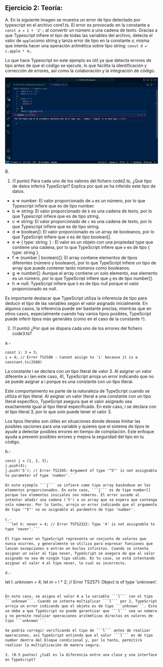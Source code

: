 ## Ejercicio 2: Teoría:

A. En la siguiente imagen se muestra un error de tipo detectado por typescript en el archivo core1.ts. El error es provocado en la constante a ```const a = 1 + '2';``` al convertir un número a una cadena de texto. 
Gracias a que Typescript infiere el tipo de todas las variables del archivo, detecta el valor de ```apple```como string y lanza error de tipo en la constante ```d```, misma que intenta hacer una operación aritmética sobre tipo string: ```const d = c.apple * 4;```. 

Lo que hace Typescript en este ejemplo es útil ya que detecta errores de tipo antes de que el código se ejecute, lo que facilita la identificación y corrección de errores, así como la colaboración y la integración de código.

![TypeError](./img/noInterface_example.png)


B.

1. (1 punto) Para cada uno de los valores del fichero code2.ts, ¿Qué tipo de datos inferirá TypeScript? Explica por qué se ha inferido este tipo de datos.

- a => number: El valor proporcionado de ``a`` es un número, por lo que Typescript infiere que es de tipo number.
- b => string: El valor proporcionado de ```b``` es una cadena de texto, por lo que Typescript infiere que es de tipo string.
- c => string: El valor proporcionado de ```c``` es una cadena de texto, por lo que Typescript infiere que es de tipo string.
- d => boolean[]: El valor proporcionado es un array de booleanos, por lo que TypeScript infiere que ```d``` es de tipo boolean[].
- e => {
    type: string;
} :  El valor es un objeto con una propiedad type que contiene una cadena, por lo que TypeScript infiere que ```e``` es de tipo { type: string }.
- f => (number | boolean)[]: El array contiene elementos de tipos diferentes (número y booleano), por lo que TypeScript infiere un tipo de array que puede contener tanto números como booleanos.
- g => number[]: Aunque el array contiene un solo elemento, ese elemento es un número, por lo que TypeScript infiere que ```g``` es de tipo number[].
- h => null: TypeScript infiere que ```h``` es de tipo null porque el valor proporcionado es null.

Es importante destacar que TypeScript utiliza la inferencia de tipo para deducir el tipo de las variables según el valor asignado inicialmente. En algunos casos, la inferencia puede ser bastante precisa, mientras que en otros casos, especialmente cuando hay varios tipos posibles, TypeScript puede inferir tipos más generales (como en el caso de la constante ```f```).

2. (1 punto) ¿Por qué se dispara cada uno de los errores del fichero code3.ts?

a.- 
```
const i: 3 = 3;
i = 4; // Error TS2588 : Cannot assign to 'i' because it is a constant.ts(2588)
```

La constante i se declara con un tipo literal de valor 3. Al asignar un valor diferente a i (en este caso, 4), TypeScript arroja un error indicando que no se puede asignar a i porque es una constante con un tipo literal.

Este comportamiento es parte de la naturaleza de TypeScript cuando se utiliza el tipo literal. Al asignar un valor literal a una constante con un tipo literal específico, TypeScript asegura que el valor asignado sea exactamente igual al tipo literal especificado. En este caso, i se declara con el tipo literal 3, por lo que solo puede tener el valor 3.

Los tipos literales son útiles en situaciones donde deseas limitar las posibles opciones para una variable y quieres que el sistema de tipos te ayude a detectar posibles errores en tiempo de compilación. Este enfoque ayuda a prevenir posibles errores y mejora la seguridad del tipo en tu código.

b.- 
```
const j = [1, 2, 3];
j.push(4);
j.push('5'); // Error TS2345: Argument of type '"5"' is not assignable to parameter of type 'number'.´´´

En este ejemplo ```j``` se infiere como tipo array basándose en los elementos proporcionados. En este caso, ```j``` es de tipo number[] porque los elementos iniciales son números. El error sucede al intentar añadir una cadena ('5') a un array que se espera que contenga solo números. Por lo tanto, arroja un error indicando que el argumento de tipo '"5"' no es asignable al parámetro de tipo 'number'.

c.- 
```let k: never = 4; // Error TSTS2322: Type '4' is not assignable to type 'never'.```

El tipo never en TypeScript representa un conjunto de valores que nunca ocurren, y generalmente se utiliza para expresar funciones que lanzan excepciones o entran en bucles infinitos. Cuando se intenta asignar un valor al tipo never, TypeScript se asegura de que el valor asignado no sea de ningún tipo válido. En tu caso, se está intentando asignar el valor 4 al tipo never, lo cual es incorrecto.

d.- 
```
let l: unknown = 4;
let m = l * 2; // Error TS2571: Object is of type 'unknown'.
```

En este caso, se asigna el valor 4 a la variable ```l``` con el tipo ```unknown```. Cuando se intenta multiplicar ```l``` por 2, TypeScript arroja un error indicando que el objeto es de tipo ```unknown```. Esto se debe a que TypeScript no puede garantizar que ```l``` sea un número y no permite realizar operaciones aritméticas directas en valores de tipo ```unknown```.

Se podría corregir verificando el tipo de ```l``` antes de realizar operaciones, así TypeScript entienda que el valor ```l``` es de tipo number dentro del bloque condicional y, por lo tanto, permitirá realizar la multiplicación de manera segura.

3. (0.5 puntos) ¿Cuál es la diferencia entre una clase y una interface en TypeScript?

